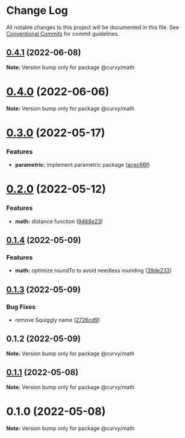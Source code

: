 # Change Log

All notable changes to this project will be documented in this file.
See [Conventional Commits](https://conventionalcommits.org) for commit guidelines.

## [0.4.1](https://github.com/tkofh/curvy/compare/@curvy/math@0.4.0...@curvy/math@0.4.1) (2022-06-08)

**Note:** Version bump only for package @curvy/math





# [0.4.0](https://github.com/tkofh/curvy/compare/@curvy/math@0.3.0...@curvy/math@0.4.0) (2022-06-06)

**Note:** Version bump only for package @curvy/math





# [0.3.0](https://github.com/tkofh/curvy/compare/@curvy/math@0.2.0...@curvy/math@0.3.0) (2022-05-17)


### Features

* **parametric:** implement parametric package ([acec66f](https://github.com/tkofh/curvy/commit/acec66f2d888e555469b33b5ae00f02c5ed309e4))





# [0.2.0](https://github.com/tkofh/curvy/compare/@curvy/math@0.1.4...@curvy/math@0.2.0) (2022-05-12)


### Features

* **math:** distance function ([9468e23](https://github.com/tkofh/curvy/commit/9468e236d921033e73b6d223ebfa72830d926ee3))





## [0.1.4](https://github.com/tkofh/curvy/compare/@curvy/math@0.1.3...@curvy/math@0.1.4) (2022-05-09)


### Features

* **math:** optimize roundTo to avoid needless rounding ([39de233](https://github.com/tkofh/curvy/commit/39de233dade28f6a93735ffba2190389a28a9f32))





## [0.1.3](https://github.com/tkofh/curvy/compare/@curvy/math@0.1.2...@curvy/math@0.1.3) (2022-05-09)


### Bug Fixes

* remove Squiggly name ([2726cd9](https://github.com/tkofh/curvy/commit/2726cd964279395bed4554e00001f54d30f468ae))





## 0.1.2 (2022-05-09)

**Note:** Version bump only for package @curvy/math





## [0.1.1](https://github.com/tkofh/curvy/compare/@curvy/math@0.1.0...@curvy/math@0.1.1) (2022-05-08)

**Note:** Version bump only for package @curvy/math





# 0.1.0 (2022-05-08)

**Note:** Version bump only for package @curvy/math

